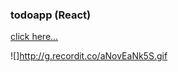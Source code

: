 ### todoapp (React)

[click here...](https://odev2todoapp.netlify.app/)

![]http://g.recordit.co/aNovEaNk5S.gif

